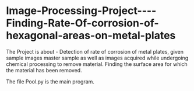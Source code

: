 # Image-Processing-Project----Finding-Rate-Of-corrosion-of-hexagonal-areas-on-metal-plates

The Project is about -
Detection of rate of corrosion of metal plates, given sample images master sample as well as images
acquired while undergoing chemical processing to remove material. Finding the surface area for which 
the material has been removed.

The file Pool.py is the main program.

